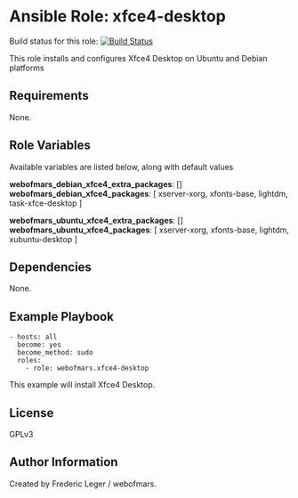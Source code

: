 Ansible Role: xfce4-desktop
=====================

Build status for this role: [![Build Status](https://travis-ci.org/webofmars/ansible-xfce4-desktop.svg?branch=master)](https://travis-ci.org/webofmars/ansible-xfce4-desktop.svg?branch=master)


This role installs and configures Xfce4 Desktop on Ubuntu and Debian platforms

Requirements
------------

None.

Role Variables
--------------

Available variables are listed below, along with default values

**webofmars_debian_xfce4_extra_packages**: []
**webofmars_debian_xfce4_packages**: [ xserver-xorg, xfonts-base, lightdm, task-xfce-desktop ]

**webofmars_ubuntu_xfce4_extra_packages**: []
**webofmars_ubuntu_xfce4_packages**: [ xserver-xorg, xfonts-base, lightdm, xubuntu-desktop ]

Dependencies
------------

None.

Example Playbook
----------------
```
- hosts: all
  become: yes
  become_method: sudo
  roles:
    - role: webofmars.xfce4-desktop
```
This example will install Xfce4 Desktop.


License
-------

GPLv3


Author Information
------------------

Created by Frederic Leger / webofmars.